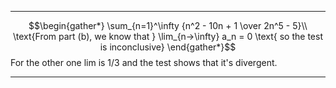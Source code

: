 
---

$$\begin{gather*}
\sum_{n=1}^\infty {n^2  - 10n + 1 \over 2n^5 - 5}\\
\text{From part (b), we know that } \lim_{n→\infty} a_n = 0 \text{ so the test is inconclusive}
\end{gather*}$$
For the other one lim is 1/3 and the test shows that it's divergent.

---

